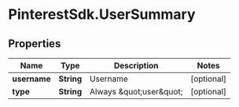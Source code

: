 # PinterestSdk.UserSummary

## Properties

Name | Type | Description | Notes
------------ | ------------- | ------------- | -------------
**username** | **String** | Username | [optional] 
**type** | **String** | Always \&quot;user\&quot; | [optional] 


